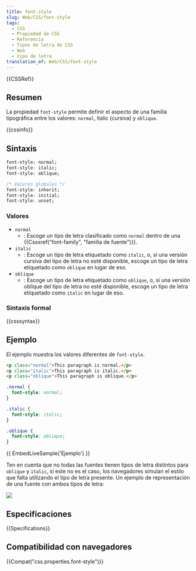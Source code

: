 ```yaml
---
title: font-style
slug: Web/CSS/font-style
tags:
  - CSS
  - Propiedad de CSS
  - Referencia
  - Tipos de letra de CSS
  - Web
  - tipo de letra
translation_of: Web/CSS/font-style
---
```


{{CSSRef}}

## Resumen

La propiedad `font-style` permite definir el aspecto de una familia tipográfica entre los valores: `normal`, italic (cursiva) y `oblique`.

{{cssinfo}}

## Sintaxis

```css
font-style: normal;
font-style: italic;
font-style: oblique;

/* Valores globales */
font-style: inherit;
font-style: initial;
font-style: unset;
```

### Valores

- `normal`
  - : Escoge un tipo de letra clasificado como `normal` dentro de una {{Cssxref("font-family", "familia de fuente")}}.
- `italic`
  - : Escoge un tipo de letra etiquetado como `italic`, o, si una versión cursiva del tipo de letra no esté disponible, escoge un tipo de letra etiquetado como `oblique` en lugar de eso.
- `oblique`
  - : Escoge un tipo de letra etiquetado como `oblique`, o, si una versión oblique del tipo de letra no esté disponible, escoge un tipo de letra etiquetado como `italic` en lugar de eso.

### Sintaxis formal

{{csssyntax}}

## Ejemplo

El ejemplo muestra los valores diferentes de `font-style`.

```html
<p class="normal">This paragraph is normal.</p>
<p class="italic">This paragraph is italic.</p>
<p class="oblique">This paragraph is oblique.</p>
```

```css
.normal {
  font-style: normal;
}

.italic {
  font-style: italic;
}

.oblique {
  font-style: oblique;
}
```

{{ EmbedLiveSample('Ejemplo') }}

Ten en cuenta que no todas las fuentes tienen tipos de letra distintos para `oblique` y `italic`, si este no es el caso, los navegadores simulan el estilo que falta utilizando el tipo de letra presente. Un ejemplo de representación de una fuente con ambos tipos de letra:

![](https://mdn.mozillademos.org/files/12049/Screen%20Shot%202015-12-05%20at%2008.41.03.png)

## Especificaciones

{{Specifications}}

## Compatibilidad con navegadores

{{Compat("css.properties.font-style")}}
